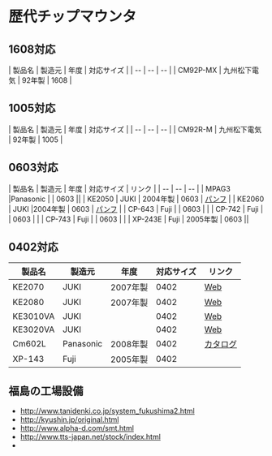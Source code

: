 # 歴代チップマウンタ


## 1608対応
| 製品名 | 製造元 | 年度 | 対応サイズ |
| -- | -- | -- |
| CM92P-MX | 九州松下電気 | 92年製 | 1608 |

## 1005対応
| 製品名 | 製造元 | 年度 | 対応サイズ |
| -- | -- | -- |
| CM92R-M | 九州松下電気 | 92年製 | 1005 |

## 0603対応
| 製品名 | 製造元 | 年度 | 対応サイズ | リンク |
| -- | -- | -- |
| MPAG3 |Panasonic |  | 0603 ||
| KE2050 | JUKI | 2004年製 | 0603 | [パンフ](http://www.juki.co.jp/smt/dl/gltc/ke_205050.pdf) |
| KE2060 | JUKI |2004年製 | 0603 | [パンフ](http://www.juki.co.jp/smt/dl/gltc/ke_205060.pdf) |
| CP-643 | Fuji | | 0603 | |
| CP-742 | Fuji | | 0603 | |
| CP-743 | Fuji | | 0603 | |
| XP-243E | Fuji | 2005年製 | 0603 ||

## 0402対応

| 製品名 | 製造元 | 年度 | 対応サイズ | リンク |
| -- | -- | -- | -- | -- |
| KE2070 | JUKI | 2007年製 | 0402 | [Web](http://www.juki.co.jp/smt/introduce/products/ke2070.html) |
| KE2080 | JUKI | 2007年製 | 0402 | [Web](http://www.juki.co.jp/smt/introduce/products/ke2080.html) |
| KE3010VA | JUKI || 0402 | [Web](http://www.juki.co.jp/smt/introduce/products/ke3010a.html) |
| KE3020VA | JUKI || 0402 | [Web](http://www.juki.co.jp/smt/introduce/products/ke3020va.html) |
| Cm602L | Panasonic | 2008年製 | 0402 | [カタログ](https://www.ykt.co.jp/products/panasonic/pdf/panasonic_cm602_catalog.pdf) |
| XP-143 | Fuji | 2005年製 | 0402 | |


## 福島の工場設備

* http://www.tanidenki.co.jp/system_fukushima2.html
* http://kyushin.jp/original.html
* http://www.alpha-d.com/smt.html
* http://www.tts-japan.net/stock/index.html
* 